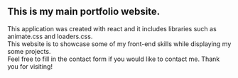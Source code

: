 ## This is my main portfolio website. ##
This application was created with react and it includes libraries such as animate.css and loaders.css.\
This website is to showcase some of my front-end skills while displaying my some projects.\
Feel free to fill in the contact form if you would like to contact me.
Thank you for visiting!
